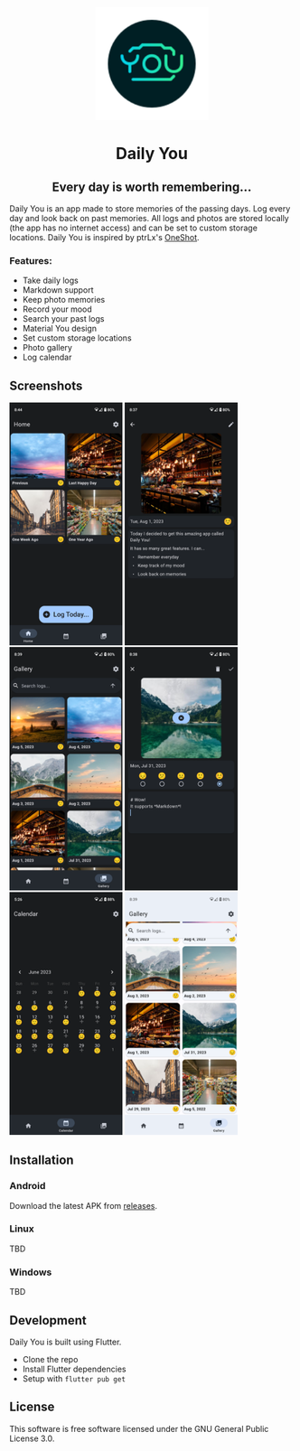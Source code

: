<p align="center">
<img width="200" src="https://github.com/Demizo/Daily_You/blob/master/assets/logo.svg" alt="Daily You Logo">
</p>
<h1 align="center">Daily You</h1>
<h2 align="center">Every day is worth remembering...</h2>

Daily You is an app made to store memories of the passing days. Log every day and look back on past memories. All logs and photos are stored locally (the app has no internet access) and can be set to custom storage locations. Daily You is inspired by ptrLx's [OneShot](https://github.com/ptrLx/OneShot).

### Features:
- Take daily logs
- Markdown support
- Keep photo memories
- Record your mood
- Search your past logs
- Material You design
- Set custom storage locations
- Photo gallery
- Log calendar

## Screenshots
<p>
<img width="200" src="https://github.com/Demizo/Daily_You/blob/master/screenshots/Screenshot_0.png" alt="app screenshot">
<img width="200" src="https://github.com/Demizo/Daily_You/blob/master/screenshots/Screenshot_1.png" alt="app screenshot">
<img width="200" src="https://github.com/Demizo/Daily_You/blob/master/screenshots/Screenshot_2.png" alt="app screenshot">
<img width="200" src="https://github.com/Demizo/Daily_You/blob/master/screenshots/Screenshot_3.png" alt="app screenshot">
<img width="200" src="https://github.com/Demizo/Daily_You/blob/master/screenshots/Screenshot_4.png" alt="app screenshot">
<img width="200" src="https://github.com/Demizo/Daily_You/blob/master/screenshots/Screenshot_5.png" alt="app screenshot">
</p>

## Installation
### Android
Download the latest APK from [releases](https://github.com/Demizo/Daily_You/releases).

### Linux
TBD

### Windows
TBD

## Development
Daily You is built using Flutter.
- Clone the repo
- Install Flutter dependencies
- Setup with `flutter pub get`

## License
This software is free software licensed under the GNU General Public License 3.0.
